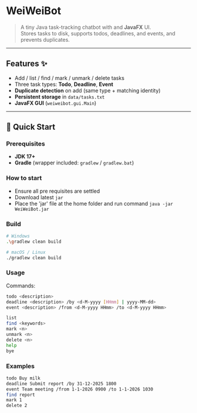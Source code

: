 # WeiWeiBot

> A tiny Java task-tracking chatbot with and **JavaFX** UI.  
> Stores tasks to disk, supports todos, deadlines, and events, and prevents duplicates.

---

## Features ✨

- Add / list / find / mark / unmark / delete tasks  
- Three task types: **Todo**, **Deadline**, **Event**  
- **Duplicate detection** on add (same type + matching identity)  
- **Persistent storage** in `data/tasks.txt`  
- **JavaFX GUI** (`weiweibot.gui.Main`)
---

## 🚀 Quick Start

### Prerequisites
- **JDK 17+**
- **Gradle** (wrapper included: `gradlew` / `gradlew.bat`)

### How to start
- Ensure all pre requisites are settled
- Download latest `jar` 
- Place the 'jar' file at the home folder and run command `java -jar WeiWeiBot.jar`

### Build
```bash
# Windows
.\gradlew clean build

# macOS / Linux
./gradlew clean build
```

### Usage
Commands:
```bash
todo <description>
deadline <description> /by <d-M-yyyy [HHmm] | yyyy-MM-dd>
event <description> /from <d-M-yyyy HHmm> /to <d-M-yyyy HHmm>

list
find <keywords>
mark <n>
unmark <n>
delete <n>
help
bye
```

### Examples
```bash
todo Buy milk
deadline Submit report /by 31-12-2025 1800
event Team meeting /from 1-1-2026 0900 /to 1-1-2026 1030
find report
mark 1
delete 2
```
